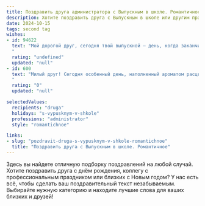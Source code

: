 ```yaml
---
title: Поздравить друга администратора с Выпускным в школе. Романтичное
description: Хотите поздравить друга с Выпускным в школе или другим праздником? Наш ИИ создаст незабываемое поздравление, а вы обязательно выделитесь среди других.  
date: 2024-10-15
tags: second tag
wishes:
- id: 94622
  text: "Мой дорогой друг, сегодня твой выпускной – день, когда заканчивается одна глава твоей жизни и начинается другая, полная невероятных возможностей и романтических приключений.  Пусть выбранная тобой профессия администратора станет не просто работой, а твоим творческим полем, где ты будешь создавать уют и гармонию,  словно волшебник,  окружая  людей заботой и красотой.  Пусть каждый новый день будет наполнен вдохновением и любовью, а  твоя жизнь –  ярким, незабываемым романом!  Поздравляю тебя с этим прекрасным днем!
  "
  rating: "undefined"
  updated: "null"
- id: 600
  text: "Милый друг! Сегодня особенный день, наполненный ароматом расцветающей сирени и трепетом новых горизонтов. Ты стоишь на пороге взрослой жизни, и пусть этот путь будет похож на увлекательное путешествие, полное ярких открытий и незабываемых впечатлений. Пусть выбранная тобой стезя администратора станет не просто профессией, а делом, которое будет вдохновлять тебя и дарить радость. А я всегда буду рядом, чтобы разделить с тобой как моменты головокружительного триумфа, так и минуты тихой, задушевной радости. Поздравляю с выпускным!
  "
  rating: "0"
  updated: "null"

selectedValues:
  recipients: "druga"
  holidays: "s-vypusknym-v-shkole"
  professions: "administrator"
  style: "romantichnoe"

links:
- slug: "pozdravit-druga-s-vypusknym-v-shkole-romantichnoe"
  title: "Поздравить друга с Выпускным в школе. Романтичное"
---
```


Здесь вы найдете отличную подборку поздравлений на любой случай. 
Хотите поздравить друга с днём рождения, коллегу с профессиональным праздником или близких с Новым годом? У нас есть всё, чтобы сделать ваш поздравительный текст незабываемым. Выбирайте нужную категорию и находите лучшие слова для ваших близких и друзей!
